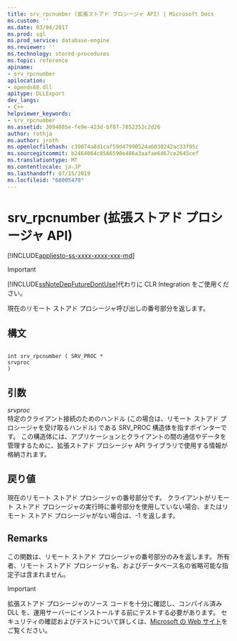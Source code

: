 ```yaml
---
title: srv_rpcnumber (拡張ストアド プロシージャ API) | Microsoft Docs
ms.custom: ''
ms.date: 03/04/2017
ms.prod: sql
ms.prod_service: database-engine
ms.reviewer: ''
ms.technology: stored-procedures
ms.topic: reference
apiname:
- srv_rpcnumber
apilocation:
- opends60.dll
apitype: DLLExport
dev_langs:
- C++
helpviewer_keywords:
- srv_rpcnumber
ms.assetid: 3094085e-fe9e-423d-bf87-7852352c2d26
author: rothja
ms.author: jroth
ms.openlocfilehash: c39074a8d1caf59d47990524a6030242ac33f95c
ms.sourcegitcommit: b2464064c0566590e486a3aafae6d67ce2645cef
ms.translationtype: MT
ms.contentlocale: ja-JP
ms.lasthandoff: 07/15/2019
ms.locfileid: "68005470"
---
```

# <a name="srv_rpcnumber-extended-stored-procedure-api"></a>srv_rpcnumber (拡張ストアド プロシージャ API)
[!INCLUDE[appliesto-ss-xxxx-xxxx-xxx-md](../../includes/appliesto-ss-xxxx-xxxx-xxx-md.md)]
    
> [!IMPORTANT]  
>  [!INCLUDE[ssNoteDepFutureDontUse](../../includes/ssnotedepfuturedontuse-md.md)]代わりに CLR Integration をご使用ください。  
  
 現在のリモート ストアド プロシージャ呼び出しの番号部分を返します。  
  
## <a name="syntax"></a>構文  
  
```  
  
int srv_rpcnumber ( SRV_PROC *  
srvproc   
)  
```  
  
## <a name="arguments"></a>引数  
 *srvproc*  
 特定のクライアント接続のためのハンドル (この場合は、リモート ストアド プロシージャを受け取るハンドル) である SRV_PROC 構造体を指すポインターです。 この構造体には、アプリケーションとクライアントの間の通信やデータを管理するために、拡張ストアド プロシージャ API ライブラリで使用する情報が格納されます。  
  
## <a name="returns"></a>戻り値  
 現在のリモート ストアド プロシージャの番号部分です。 クライアントがリモート ストアド プロシージャの実行時に番号部分を使用していない場合、またはリモート ストアド プロシージャがない場合は、-1 を返します。  
  
## <a name="remarks"></a>Remarks  
 この関数は、リモート ストアド プロシージャの番号部分のみを返します。 所有者、リモート ストアド プロシージャ名、およびデータベース名の省略可能な指定子は含まれません。  
  
> [!IMPORTANT]  
>  拡張ストアド プロシージャのソース コードを十分に確認し、コンパイル済み DLL を、運用サーバーにインストールする前にテストする必要があります。 セキュリティの確認およびテストについて詳しくは、[Microsoft の Web サイト](https://go.microsoft.com/fwlink/?LinkID=54761&amp;clcid=0x409https://msdn.microsoft.com/security/)をご覧ください。  
  
  
